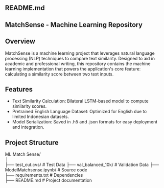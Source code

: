 ## README.md

## MatchSense - Machine Learning Repository
## Overview
MatchSense is a machine learning project that leverages natural language processing (NLP) techniques to compare text similarity. Designed to aid in academic and professional writing, this repository contains the machine learning implementation that powers the application's core feature: calculating a similarity score between two text inputs.

## Features
- Text Similarity Calculation: Bilateral LSTM-based model to compute similarity scores.
- Pretrained English Language Dataset: Optimized for English due to limited Indonesian datasets.
- Model Serialization: Saved in .h5 and .json formats for easy deployment and integration.

## Project Structure

ML Match Sense/  
│  
├── test_cut.cvs/           # Test Data
├── val_balanced_10k/       # Validation Data
├── ModelMatchsense.ipynb/  # Source code  
├── requirements.txt        # Dependencies  
├── README.md               # Project documentation  
